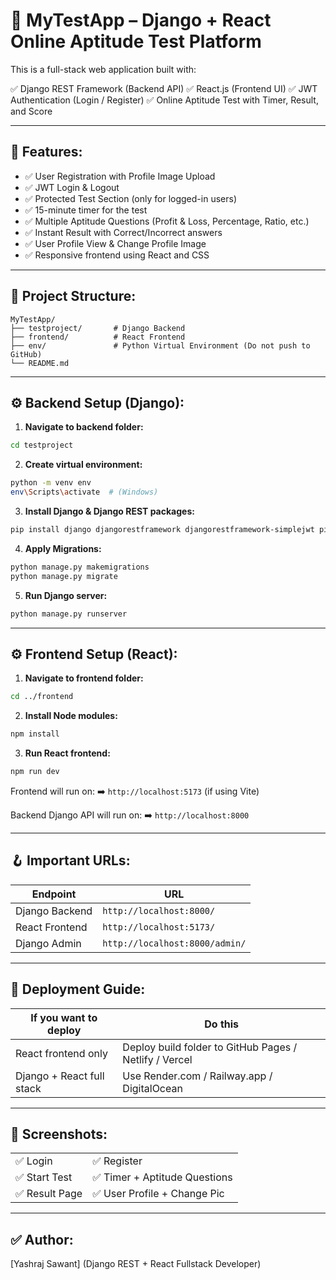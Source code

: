 # 🎯 MyTestApp – Django + React Online Aptitude Test Platform

This is a full-stack web application built with:

✅ Django REST Framework (Backend API)
✅ React.js (Frontend UI)
✅ JWT Authentication (Login / Register)
✅ Online Aptitude Test with Timer, Result, and Score

---

## 📌 Features:

* ✅ User Registration with Profile Image Upload
* ✅ JWT Login & Logout
* ✅ Protected Test Section (only for logged-in users)
* ✅ 15-minute timer for the test
* ✅ Multiple Aptitude Questions (Profit & Loss, Percentage, Ratio, etc.)
* ✅ Instant Result with Correct/Incorrect answers
* ✅ User Profile View & Change Profile Image
* ✅ Responsive frontend using React and CSS

---

## 📂 Project Structure:

```
MyTestApp/
├── testproject/       # Django Backend
├── frontend/          # React Frontend
├── env/               # Python Virtual Environment (Do not push to GitHub)
└── README.md
```

---

## ⚙️ Backend Setup (Django):

1. **Navigate to backend folder:**

```bash
cd testproject
```

2. **Create virtual environment:**

```bash
python -m venv env
env\Scripts\activate  # (Windows)
```

3. **Install Django & Django REST packages:**

```bash
pip install django djangorestframework djangorestframework-simplejwt pillow corsheaders
```

4. **Apply Migrations:**

```bash
python manage.py makemigrations
python manage.py migrate
```

5. **Run Django server:**

```bash
python manage.py runserver
```

---

## ⚙️ Frontend Setup (React):

1. **Navigate to frontend folder:**

```bash
cd ../frontend
```

2. **Install Node modules:**

```bash
npm install
```

3. **Run React frontend:**

```bash
npm run dev
```

Frontend will run on:
➡️ `http://localhost:5173` (if using Vite)

Backend Django API will run on:
➡️ `http://localhost:8000`

---

## 🪝 Important URLs:

| Endpoint       | URL                            |
| -------------- | ------------------------------ |
| Django Backend | `http://localhost:8000/`       |
| React Frontend | `http://localhost:5173/`       |
| Django Admin   | `http://localhost:8000/admin/` |

---

## 🚀 Deployment Guide:

| If you want to deploy     | Do this                                                |
| ------------------------- | ------------------------------------------------------ |
| React frontend only       | Deploy build folder to GitHub Pages / Netlify / Vercel |
| Django + React full stack | Use Render.com / Railway.app / DigitalOcean            |

---

## 📸 Screenshots:

|               |                              |
| ------------- | ---------------------------- |
| ✅ Login       | ✅ Register                   |
| ✅ Start Test  | ✅ Timer + Aptitude Questions |
| ✅ Result Page | ✅ User Profile + Change Pic  |

---

## ✅ Author:

\[Yashraj Sawant]
(Django REST + React Fullstack Developer)




